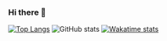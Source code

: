 ### Hi there 👋

<!--
**arildyk/arildyk** is a ✨ _special_ ✨ repository because its `README.md` (this file) appears on your GitHub profile.

Here are some ideas to get you started:

- 🔭 I’m currently working on ...
- 🌱 I’m currently learning ...
- 👯 I’m looking to collaborate on ...
- 🤔 I’m looking for help with ...
- 💬 Ask me about ...
- 📫 How to reach me: ...
- 😄 Pronouns: ...
- ⚡ Fun fact: ...
-->

[![Top Langs](https://github-readme-stats.vercel.app/api/top-langs/?username=arildyk&theme=dark&layout=compact)](https://github.com/arildyk/github-readme-stats)
![GitHub stats](https://github-readme-stats.vercel.app/api?username=arildyk&show_icons=true&theme=dark)
[![Wakatime stats](https://github-readme-stats.vercel.app/api/wakatime?username=arildyk)](https://github.com/arildyk/github-readme-stats)
